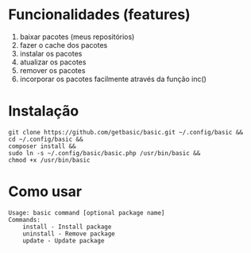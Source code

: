 # Funcionalidades (features)
1. baixar pacotes (meus repositórios)
2. fazer o cache dos pacotes
3. instalar os pacotes
4. atualizar os pacotes
5. remover os pacotes
6. incorporar os pacotes facilmente através da função inc()

# Instalação
    git clone https://github.com/getbasic/basic.git ~/.config/basic &&
    cd ~/.config/basic &&
    composer install &&
    sudo ln -s ~/.config/basic/basic.php /usr/bin/basic &&
    chmod +x /usr/bin/basic

# Como usar
```
Usage: basic command [optional package name]
Commands:
	install - Install package
	uninstall - Remove package
	update - Update package
```
